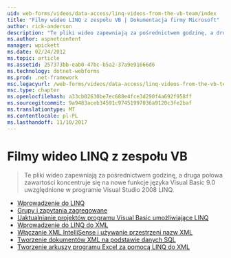 ```yaml
---
uid: web-forms/videos/data-access/linq-videos-from-the-vb-team/index
title: "Filmy wideo LINQ z zespołu VB | Dokumentacja firmy Microsoft"
author: rick-anderson
description: "Te pliki wideo zapewniają za pośrednictwem godzinę, a druga połowa zawartości koncentruje się na nowe funkcje języka Visual Basic 9.0 uwzględnione w programie Visual Studio 2008 LINQ."
ms.author: aspnetcontent
manager: wpickett
ms.date: 02/24/2012
ms.topic: article
ms.assetid: 257373bb-eab0-47bc-b5a2-37a9e91666d6
ms.technology: dotnet-webforms
ms.prod: .net-framework
msc.legacyurl: /web-forms/videos/data-access/linq-videos-from-the-vb-team
msc.type: chapter
ms.openlocfilehash: a33cb02630be7ec688e4fce3d290f4a692f958ff
ms.sourcegitcommit: 9a9483aceb34591c97451997036a9120c3fe2baf
ms.translationtype: MT
ms.contentlocale: pl-PL
ms.lasthandoff: 11/10/2017
---
```

<a name="linq-videos-from-the-vb-team"></a>Filmy wideo LINQ z zespołu VB
====================
> Te pliki wideo zapewniają za pośrednictwem godzinę, a druga połowa zawartości koncentruje się na nowe funkcje języka Visual Basic 9.0 uwzględnione w programie Visual Studio 2008 LINQ.


- [Wprowadzenie do LINQ](how-do-i-get-started-with-linq.md)
- [Grupy i zapytania zagregowane](how-do-i-perform-group-and-aggregate-queries.md)
- [Uaktualnianie projektów programu Visual Basic umożliwiające LINQ](how-do-i-upgrade-visual-basic-projects-to-enable-linq.md)
- [Wprowadzenie do LINQ do XML](how-do-i-get-started-with-linq-to-xml.md)
- [Włączanie XML IntelliSense i używanie przestrzeni nazw XML](how-do-i-enable-xml-intellisense-and-use-xml-namespaces.md)
- [Tworzenie dokumentów XML na podstawie danych SQL](how-do-i-create-xml-documents-from-sql-data.md)
- [Tworzenie arkuszy programu Excel za pomocą LINQ do XML](how-do-i-create-excel-spreadsheets-using-linq-to-xml.md)
